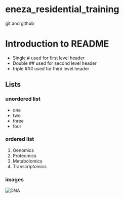# eneza_residential_training
git and github

# Introduction to README
- Single # used for first level header
- Double ## used for second level header
- triple ### used for third level header

## Lists
### unordered list
- one
- two
- three
- four

### ordered list
1. Genomics
2. Proteomics
3. Metabolomics
4. Transcriptomics

### images

![DNA](https://www.google.com/url?sa=i&url=https%3A%2F%2Fmedlineplus.gov%2Fgenetics%2Funderstanding%2Fbasics%2Fdna%2F&psig=AOvVaw0Xo1tzCBH8igQYrJmjt8Jr&ust=1720180059422000&source=images&cd=vfe&opi=89978449&ved=0CBEQjRxqFwoTCOiy55yojYcDFQAAAAAdAAAAABAE)
